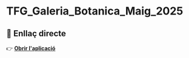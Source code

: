 # TFG_Galeria_Botanica_Maig_2025

## 🚀 Enllaç directe
👉 **[Obrir l'aplicació](https://poltorprogrammer.github.io/TFG_Galeria_Botanica_Maig_2025)**
